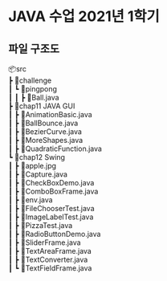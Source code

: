# JAVA 수업 2021년 1학기

## 파일 구조도

📦src  
 ┣ 📂challenge  
 ┃ ┗ 📂pingpong  
 ┃ ┃ ┣ 📜Ball.java  
 ┣ 📂chap11 JAVA GUI  
 ┃ ┣ 📜AnimationBasic.java  
 ┃ ┣ 📜BallBounce.java  
 ┃ ┣ 📜BezierCurve.java  
 ┃ ┣ 📜MoreShapes.java  
 ┃ ┣ 📜QuadraticFunction.java  
 ┗ 📂chap12 Swing  
 ┃ ┣ 📜apple.jpg  
 ┃ ┣ 📜Capture.java  
 ┃ ┣ 📜CheckBoxDemo.java  
 ┃ ┣ 📜ComboBoxFrame.java  
 ┃ ┣ 📜env.java  
 ┃ ┣ 📜FileChooserTest.java  
 ┃ ┣ 📜ImageLabelTest.java  
 ┃ ┣ 📜PizzaTest.java  
 ┃ ┣ 📜RadioButtonDemo.java  
 ┃ ┣ 📜SliderFrame.java  
 ┃ ┣ 📜TextAreaFrame.java  
 ┃ ┣ 📜TextConverter.java  
 ┃ ┗ 📜TextFieldFrame.java
